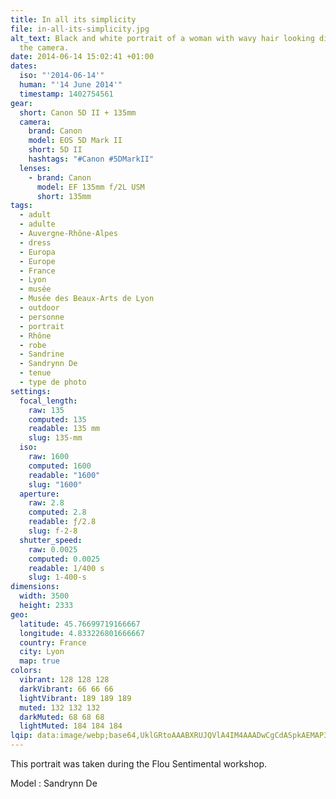 ```yaml
---
title: In all its simplicity
file: in-all-its-simplicity.jpg
alt_text: Black and white portrait of a woman with wavy hair looking directly at
  the camera.
date: 2014-06-14 15:02:41 +01:00
dates:
  iso: "'2014-06-14'"
  human: "'14 June 2014'"
  timestamp: 1402754561
gear:
  short: Canon 5D II + 135mm
  camera:
    brand: Canon
    model: EOS 5D Mark II
    short: 5D II
    hashtags: "#Canon #5DMarkII"
  lenses:
    - brand: Canon
      model: EF 135mm f/2L USM
      short: 135mm
tags:
  - adult
  - adulte
  - Auvergne-Rhône-Alpes
  - dress
  - Europa
  - Europe
  - France
  - Lyon
  - musée
  - Musée des Beaux-Arts de Lyon
  - outdoor
  - personne
  - portrait
  - Rhône
  - robe
  - Sandrine
  - Sandrynn De
  - tenue
  - type de photo
settings:
  focal_length:
    raw: 135
    computed: 135
    readable: 135 mm
    slug: 135-mm
  iso:
    raw: 1600
    computed: 1600
    readable: "1600"
    slug: "1600"
  aperture:
    raw: 2.8
    computed: 2.8
    readable: ƒ/2.8
    slug: f-2-8
  shutter_speed:
    raw: 0.0025
    computed: 0.0025
    readable: 1/400 s
    slug: 1-400-s
dimensions:
  width: 3500
  height: 2333
geo:
  latitude: 45.76699719166667
  longitude: 4.833226801666667
  country: France
  city: Lyon
  map: true
colors:
  vibrant: 128 128 128
  darkVibrant: 66 66 66
  lightVibrant: 189 189 189
  muted: 132 132 132
  darkMuted: 68 68 68
  lightMuted: 184 184 184
lqip: data:image/webp;base64,UklGRtoAAABXRUJQVlA4IM4AAADwCgCdASpkAEMAP3GoyFq0v6gkL5aZy/AuCWkAAJTGmAt3PqPUfjDOEjo169oWDLZOl90Pcq2zCfkNHOz7X6gLmCy+tpUTCyaMlKNciQWcJ+pFKCjs/WM0AcSsHhEnaWAA/uzRR43ehMpQKs1F0e2wB4KXUb3LM9hHj5yvuY7egaTtru2nODlhrhGuDpcrSalEfreWEYhAbD7ah5rUkEMkb5/5FPgPRewF3ecfJgFFNZUnl4kADwxHxusMznYpsc5jE5Eje+lwa++ipoAAAA==
---
```


This portrait was taken during the Flou Sentimental workshop.

Model : Sandrynn De
